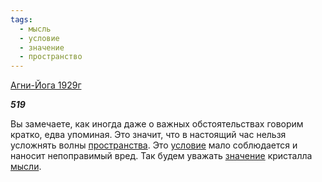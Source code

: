 ```yaml
---
tags:
  - мысль
  - условие
  - значение
  - пространство
---
```

[Агни-Йога 1929г](https://127.0.0.1:4002/agni/1929)

___519___

Вы замечаете, как иногда даже о важных обстоятельствах говорим кратко, едва упоминая. Это значит, что в настоящий час нельзя усложнять волны [пространства](../../../tags/#пространство). Это [условие](../../../tags/#условие) мало соблюдается и наносит непоправимый вред. Так будем уважать [значение](../../../tags/#значение) кристалла [мысли](../../../tags/#мысль).